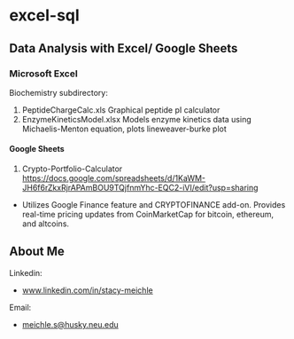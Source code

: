 # excel-sql

## Data Analysis with Excel/ Google Sheets

### Microsoft Excel 
Biochemistry subdirectory:
1. PeptideChargeCalc.xls Graphical peptide pI calculator
2. EnzymeKineticsModel.xlsx Models enzyme kinetics data using Michaelis-Menton equation, plots lineweaver-burke plot


#### Google Sheets

1. Crypto-Portfolio-Calculator 
https://docs.google.com/spreadsheets/d/1KaWM-JH6f6rZkxRjrAPAmBOU9TQjfnmYhc-EQC2-iVI/edit?usp=sharing
- Utilizes Google Finance feature and CRYPTOFINANCE add-on. Provides real-time pricing updates from CoinMarketCap for bitcoin, ethereum, and altcoins.  




## About Me

Linkedin:
- www.linkedin.com/in/stacy-meichle

Email:
- meichle.s@husky.neu.edu